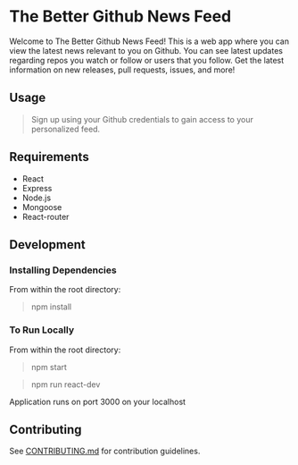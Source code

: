 # The Better Github News Feed
Welcome to The Better Github News Feed!  This is a web app where you can view the latest news relevant to you on Github.  You can see latest updates regarding repos you watch or follow or users that you follow.  Get the latest information on new releases, pull requests, issues, and more!

## Usage

> Sign up using your Github credentials to gain access to your personalized feed. 

## Requirements

- React
- Express
- Node.js
- Mongoose
- React-router

## Development

### Installing Dependencies

From within the root directory:

> npm install

### To Run Locally

From within the root directory:

> npm start

> npm run react-dev

Application runs on port 3000 on your localhost

## Contributing

See [CONTRIBUTING.md](_CONTRIBUTING.md) for contribution guidelines.

